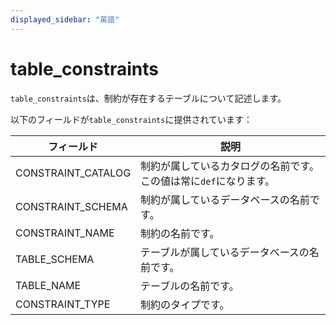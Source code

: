 ```yaml
---
displayed_sidebar: "英語"
---
```


# table_constraints

`table_constraints`は、制約が存在するテーブルについて記述します。

以下のフィールドが`table_constraints`に提供されています：

| **フィールド**       | **説明**                                                   |
| -------------------- | ----------------------------------------------------------- |
| CONSTRAINT_CATALOG   | 制約が属しているカタログの名前です。この値は常に`def`になります。   |
| CONSTRAINT_SCHEMA    | 制約が属しているデータベースの名前です。                      |
| CONSTRAINT_NAME      | 制約の名前です。                                           |
| TABLE_SCHEMA         | テーブルが属しているデータベースの名前です。                 |
| TABLE_NAME           | テーブルの名前です。                                       |
| CONSTRAINT_TYPE      | 制約のタイプです。                                         |